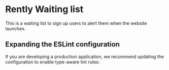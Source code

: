 # Rently Waiting list

This is a waiting list to sign up users to alert them when the website launches.

## Expanding the ESLint configuration

If you are developing a production application, we recommend updating the configuration to enable type-aware lint rules:
